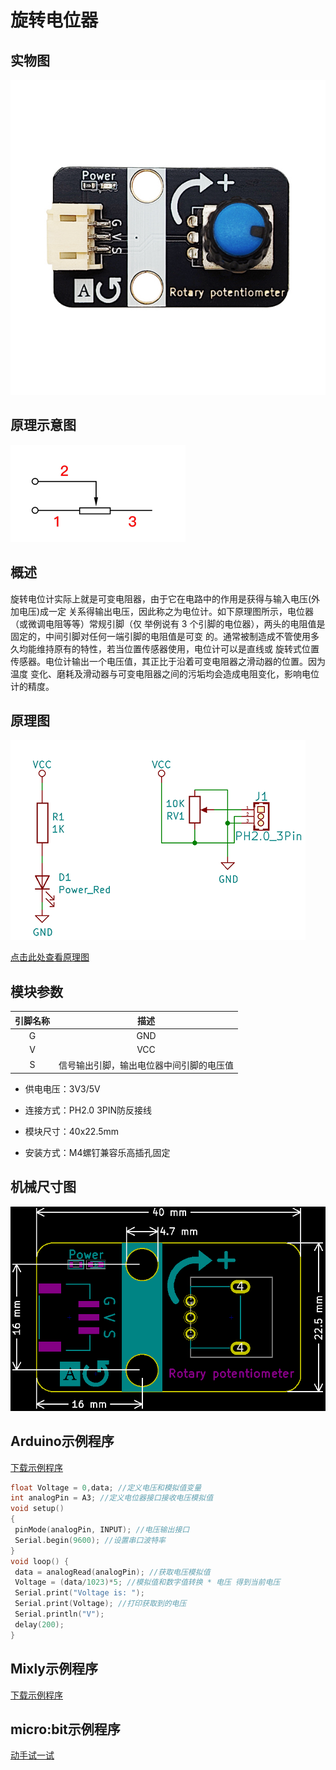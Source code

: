 # 旋转电位器

## 实物图

![实物图](picture/rotary_potentiometer.png)

## 原理示意图

![原理示意图](picture/rotary_potentiometer_schematic2.png)

## 概述

​  旋转电位计实际上就是可变电阻器，由于它在电路中的作用是获得与输入电压(外加电压)成一定 关系得输出电压，因此称之为电位计。如下原理图所示，电位器（或微调电阻等等）常规引脚（仅 举例说有 3 个引脚的电位器），两头的电阻值是固定的，中间引脚对任何一端引脚的电阻值是可变 的。通常被制造成不管使用多久均能维持原有的特性，若当位置传感器使用，电位计可以是直线或 旋转式位置传感器。电位计输出一个电压值，其正比于沿着可变电阻器之滑动器的位置。因为温度 变化、磨耗及滑动器与可变电阻器之间的污垢均会造成电阻变化，影响电位计的精度。

## 原理图

![原理图](picture/rotary_potentiometer_schematic.png)

[点击此处查看原理图](zh-cn/ph2.0_sensors/base_input_module/rotary_potentiometer/rotary_potentiometer_schematic.pdf ':ignore')

## 模块参数

| 引脚名称 |                   描述                   |
| :------: | :--------------------------------------: |
|    G     |                   GND                    |
|    V     |                   VCC                    |
|    S     | 信号输出引脚，输出电位器中间引脚的电压值 |

- 供电电压：3V3/5V

- 连接方式：PH2.0 3PIN防反接线

- 模块尺寸：40x22.5mm

- 安装方式：M4螺钉兼容乐高插孔固定

## 机械尺寸图

![机械尺寸图](picture/rotary_potentiometer_assembly.png)

## Arduino示例程序

<a href="zh-cn/ph2.0_sensors/base_input_module/rotary_potentiometer/rotary_potentiometer.zip" download>下载示例程序</a>

```c
float Voltage = 0,data; //定义电压和模拟值变量
int analogPin = A3; //定义电位器接口接收电压模拟值
void setup()
{
 pinMode(analogPin, INPUT); //电压输出接口
 Serial.begin(9600); //设置串口波特率
}
void loop() {
 data = analogRead(analogPin); //获取电压模拟值
 Voltage = (data/1023)*5; //模拟值和数字值转换 * 电压 得到当前电压
 Serial.print("Voltage is: ");
 Serial.print(Voltage); //打印获取到的电压
 Serial.println("V");
 delay(200);
}
```

## Mixly示例程序

<a href="zh-cn/ph2.0_sensors/base_input_module/rotary_potentiometer/rotary_potentiometer_Mixly_demo.zip" download>下载示例程序</a>

## micro:bit示例程序

<a href="https://makecode.microbit.org/_70ahCtDUCPtq" target="_blank">动手试一试</a>
